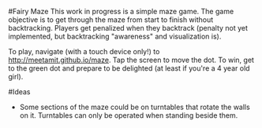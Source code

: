 #Fairy Maze
This work in progress is a simple maze game. The game objective is to get through the maze from start to finish without backtracking. Players get penalized when they backtrack (penalty not yet implemented, but backtracking "awareness" and visualization is).

To play, navigate (with a touch device only!) to http://meetamit.github.io/maze. Tap the screen to move the dot. To win, get to the green dot and prepare to be delighted (at least if you're a 4 year old girl).

#Ideas
- Some sections of the maze could be on turntables that rotate the walls on it. Turntables can only be operated when standing beside them.

